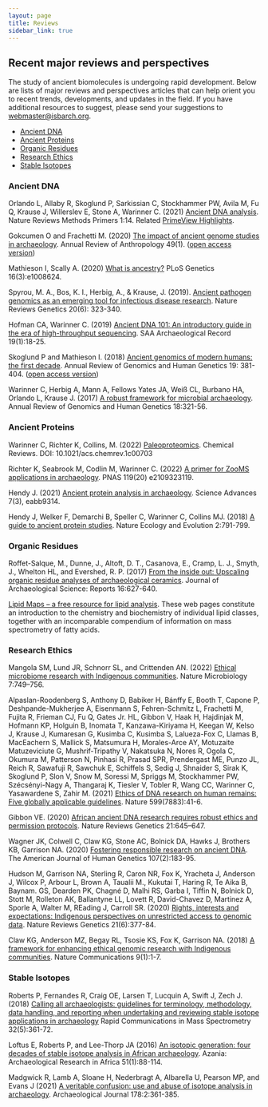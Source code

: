```yaml
---
layout: page
title: Reviews
sidebar_link: true
---
```


## Recent major reviews and perspectives

The study of ancient biomolecules is undergoing rapid development. Below are lists of major reviews and perspectives articles that can help orient you to recent trends, developments, and updates in the field. If you have additional resources to suggest, please send your suggestions to webmaster@isbarch.org.

- [Ancient DNA](#ancient-dna)
- [Ancient Proteins](#ancient-proteins)
- [Organic Residues](#organic-residues)
- [Research Ethics](#research-ethics)
- [Stable Isotopes](#stable-isotopes)

### Ancient DNA

Orlando L, Allaby R, Skoglund P, Sarkissian C, Stockhammer PW, Avila M, Fu Q, Krause J, Willerslev E, Stone A, Warinner C. (2021) [Ancient DNA analysis](https://doi.org/10.1038/s43586-020-00011-0). Nature Reviews Methods Primers 1:14. Related [PrimeView Highlights](https://www.nature.com/articles/s43586-021-00016-3).

Gokcumen O and Frachetti M. (2020) [The impact of ancient genome studies in archaeology](https://www.annualreviews.org/doi/abs/10.1146/annurev-anthro-010220-074353). Annual Review of Anthropology 49(1). ([open access version](https://par.nsf.gov/biblio/10279873))

Mathieson I, Scally A. (2020) [What is ancestry?](https://journals.plos.org/plosgenetics/article?id=10.1371/journal.pgen.1008624) PLoS Genetics 16(3):e1008624.

Spyrou, M. A., Bos, K. I., Herbig, A., & Krause, J. (2019). [Ancient pathogen genomics as an emerging tool for infectious disease research](https://www.nature.com/articles/s41576-019-0119-1). Nature Reviews Genetics 20(6): 323-340.

Hofman CA, Warinner C. (2019) [Ancient DNA 101: An introductory guide in the era of high-throughput sequencing](http://onlinedigeditions.com/publication/?m=16146&i=563489&p=20&ver=html5). SAA Archaeological Record 19(1):18-25.

Skoglund P and Mathieson I. (2018) [Ancient genomics of modern humans: the first decade](https://www.annualreviews.org/doi/abs/10.1146/annurev-genom-083117-021749). Annual Review of Genomics and Human Genetics 19: 381-404. ([open access version](https://www.ndsu.edu/pubweb/~mcclean/ctig/ctigspring2019/Skoglund%20and%20Mathieson%20-%20Ancient%20Genomics%20of%20Modern%20Humans%20-%20The%20First%20Decade.pdf))

Warinner C, Herbig A, Mann A, Fellows Yates JA, Weiß CL, Burbano HA, Orlando L, Krause J. (2017) [A robust framework for microbial archaeology](https://www.annualreviews.org/doi/abs/10.1146/annurev-genom-091416-035526). Annual Review of Genomics and Human Genetics 18:321-56.

### Ancient Proteins

Warinner C, Richter K, Collins, M. (2022) [Paleoproteomics](https://pubs.acs.org/doi/full/10.1021/acs.chemrev.1c00703). Chemical Reviews. DOI: 10.1021/acs.chemrev.1c00703

Richter K, Seabrook M, Codlin M, Warinner C. (2022) [A primer for ZooMS applications in archaeology](https://www.pnas.org/doi/10.1073/pnas.2109323119). PNAS 119(20) e2109323119.

Hendy J. (2021) [Ancient protein analysis in archaeology](https://www.science.org/doi/full/10.1126/sciadv.abb9314). Science Advances 7(3), eabb9314.

Hendy J, Welker F, Demarchi B, Speller C, Warinner C, Collins MJ. (2018) [A guide to ancient protein studies](https://www.nature.com/articles/s41559-018-0510-x). Nature Ecology and Evolution 2:791-799.

### Organic Residues

Roffet-Salque, M., Dunne, J., Altoft, D. T., Casanova, E., Cramp, L. J., Smyth, J., Whelton HL, and Evershed, R. P. (2017) [From the inside out: Upscaling organic residue analyses of archaeological ceramics](https://www.sciencedirect.com/science/article/pii/S2352409X16301390). Journal of Archaeological Science: Reports 16:627-640.

[Lipid Maps – a free resource for lipid analysis](https://www.lipidmaps.org/resources/lipidweb/lipidweb_html/index.html). These web pages constitute an introduction to the chemistry and biochemistry of individual lipid classes, together with an incomparable compendium of information on mass spectrometry of fatty acids.

### Research Ethics

Mangola SM, Lund JR, Schnorr SL, and Crittenden AN. (2022) [Ethical microbiome research with Indigenous communities](https://www.nature.com/articles/s41564-022-01116-w). Nature Microbiology 7:749–756.

Alpaslan-Roodenberg S, Anthony D, Babiker H, Bánffy E, Booth T, Capone P, Deshpande-Mukherjee A, Eisenmann S, Fehren-Schmitz L, Frachetti M, Fujita R, Frieman CJ, Fu Q, Gates Jr. HL, Gibbon V, Haak H, Hajdinjak M, Hofmann KP, Holguin B, Inomata T, Kanzawa-Kiriyama H, Keegan W, Kelso J, Krause J, Kumaresan G, Kusimba C, Kusimba S, Lalueza-Fox C, Llamas B, MacEachern S, Mallick S, Matsumura H, Morales-Arce AY, Motuzaite Matuzeviciute G, Mushrif-Tripathy V, Nakatsuka N, Nores R, Ogola C, Okumura M, Patterson N, Pinhasi R, Prasad SPR, Prendergast ME, Punzo JL, Reich R, Sawafuji R, Sawchuk E, Schiffels S, Sedig J, Shnaider S, Sirak K, Skoglund P, Slon V, Snow M, Soressi M, Spriggs M, Stockhammer PW, Szécsényi-Nagy A, Thangaraj K, Tiesler V, Tobler R, Wang CC, Warinner C, Yasawardene S, Zahir M. (2021) [Ethics of DNA research on human remains: Five globally applicable guidelines](https://www.nature.com/articles/s41586-021-04008-x%C2%A0). Nature 599(7883):41-6.

Gibbon VE. (2020) [African ancient DNA research requires robust ethics and permission protocols](https://www.nature.com/articles/s41576-020-00285-w). Nature Reviews Genetics 21:645–647.

Wagner JK, Colwell C, Claw KG, Stone AC, Bolnick DA, Hawks J, Brothers KB, Garrison NA. (2020) [Fostering responsible research on ancient DNA](https://www.sciencedirect.com/science/article/pii/S0002929720302056). The American Journal of Human Genetics 107(2):183-95.

Hudson M, Garrison NA, Sterling R, Caron NR, Fox K, Yracheta J, Anderson J, Wilcox P, Arbour L, Brown A, Taualii M., Kukutai T, Haring R, Te Aika B, Baynam. GS, Dearden PK, Chagné D, Malhi RS, Garba I, Tiffin N, Bolnick D, Stott M, Rolleton AK, Ballantyne LL, Lovett R, David-Chavez D, Martinez A, Sporle A, Walter M, REading J, Carroll SR. (2020) [Rights, interests and expectations: Indigenous perspectives on unrestricted access to genomic data](https://www.nature.com/articles/s41576-020-0228-x). Nature Reviews Genetics 21(6):377-84.

Claw KG, Anderson MZ, Begay RL, Tsosie KS, Fox K, Garrison NA. (2018) [A framework for enhancing ethical genomic research with Indigenous communities](https://www.nature.com/articles/s41467-018-05188-3). Nature Communications 9(1):1-7.

### Stable Isotopes

Roberts P, Fernandes R, Craig OE, Larsen T, Lucquin A, Swift J, Zech J. (2018) [Calling all archaeologists: guidelines for terminology, methodology, data handling, and reporting when undertaking and reviewing stable isotope applications in archaeology](https://analyticalsciencejournals.onlinelibrary.wiley.com/doi/full/10.1002/rcm.8044) Rapid Communications in Mass Spectrometry 32(5):361-72.

Loftus E, Roberts P, and Lee-Thorp JA (2016) [An isotopic generation: four decades of stable isotope analysis in African archaeology](https://www.tandfonline.com/doi/abs/10.1080/0067270X.2016.1150083). Azania: Archaeological Research in Africa 51(1):88-114.

Madgwick R, Lamb A, Sloane H, Nederbragt A, Albarella U, Pearson MP, and Evans J (2021) [A veritable confusion: use and abuse of isotope analysis in archaeology](https://www.tandfonline.com/doi/full/10.1080/00665983.2021.1911099). Archaeological Journal 178:2:361-385.
